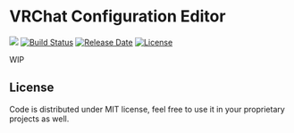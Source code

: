 # VRChat Configuration Editor

[![](https://goreportcard.com/badge/github.com/project-vrcat/VRChatConfigurationEditor)](https://goreportcard.com/report/github.com/project-vrcat/VRChatConfigurationEditor)
[![Build Status](https://img.shields.io/github/workflow/status/project-vrcat/VRChatConfigurationEditor/Release)](https://github.com/project-vrcat/VRChatConfigurationEditor/actions/workflows/release.yml)
[![Release Date](https://img.shields.io/github/release-date/project-vrcat/VRChatConfigurationEditor)](https://github.com/project-vrcat/VRChatConfigurationEditor/releases/latest)
[![License](https://img.shields.io/github/license/project-vrcat/VRChatConfigurationEditor)](./LICENSE)

WIP

## License

Code is distributed under MIT license, feel free to use it in your proprietary projects as well.